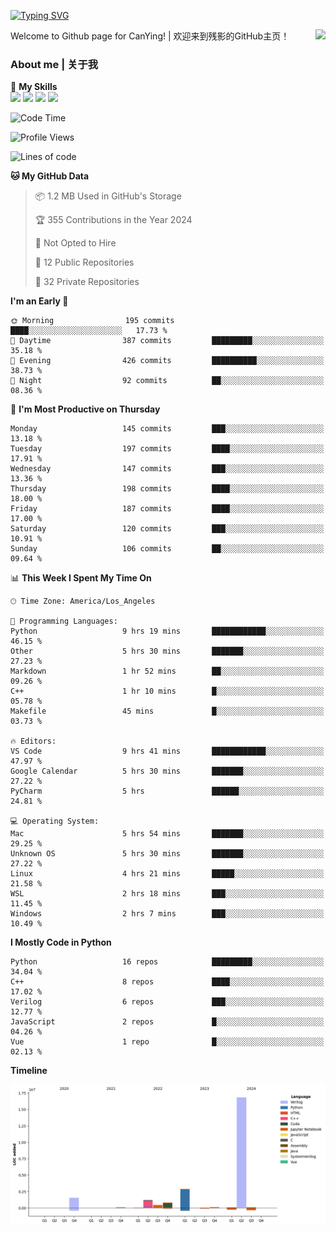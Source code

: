 [![Typing SVG](https://readme-typing-svg.herokuapp.com?size=25&duration=3500&color=00FFFF&vCenter=true&width=250&height=40&lines=Hi+Welcome+%F0%9F%91%8B%F0%9F%8F%BB;I'm+CanYing|残影)](https://git.io/typing-svg)

<a href="#">
  <img align="right" src="https://github-readme-stats.vercel.app/api?username=CanYing0913&count_private=true&rank_icon=github&show_icons=true&bg_color=15,f2f7fd,E0EAFC&" />
</a>

Welcome to Github page for CanYing! | 欢迎来到残影的GitHub主页！

### About me | 关于我

🌟 **My Skills**  
![](https://img.shields.io/badge/-C-A8B9CC?style=flat-square&logo=C&logoColor=fff)
![](https://img.shields.io/badge/-C++-00599C?style=flat-square&logo=Cpp&logoColor=fff)
![](https://img.shields.io/badge/-Python-3776AB?style=flat-square&logo=Python&logoColor=fff)
![](https://img.shields.io/badge/-Linux-000000?style=flat-square&logo=Linux&logoColor=fff)

<!--START_SECTION:waka-->
![Code Time](http://img.shields.io/badge/Code%20Time-464%20hrs%2055%20mins-blue)

![Profile Views](http://img.shields.io/badge/Profile%20Views-0-blue)

![Lines of code](https://img.shields.io/badge/From%20Hello%20World%20I%27ve%20Written-24.1%20million%20lines%20of%20code-blue)

**🐱 My GitHub Data** 

> 📦 1.2 MB Used in GitHub's Storage 
 > 
> 🏆 355 Contributions in the Year 2024
 > 
> 🚫 Not Opted to Hire
 > 
> 📜 12 Public Repositories 
 > 
> 🔑 32 Private Repositories 
 > 
**I'm an Early 🐤** 

```text
🌞 Morning                195 commits         ████░░░░░░░░░░░░░░░░░░░░░   17.73 % 
🌆 Daytime                387 commits         █████████░░░░░░░░░░░░░░░░   35.18 % 
🌃 Evening                426 commits         ██████████░░░░░░░░░░░░░░░   38.73 % 
🌙 Night                  92 commits          ██░░░░░░░░░░░░░░░░░░░░░░░   08.36 % 
```
📅 **I'm Most Productive on Thursday** 

```text
Monday                   145 commits         ███░░░░░░░░░░░░░░░░░░░░░░   13.18 % 
Tuesday                  197 commits         ████░░░░░░░░░░░░░░░░░░░░░   17.91 % 
Wednesday                147 commits         ███░░░░░░░░░░░░░░░░░░░░░░   13.36 % 
Thursday                 198 commits         ████░░░░░░░░░░░░░░░░░░░░░   18.00 % 
Friday                   187 commits         ████░░░░░░░░░░░░░░░░░░░░░   17.00 % 
Saturday                 120 commits         ███░░░░░░░░░░░░░░░░░░░░░░   10.91 % 
Sunday                   106 commits         ██░░░░░░░░░░░░░░░░░░░░░░░   09.64 % 
```


📊 **This Week I Spent My Time On** 

```text
🕑︎ Time Zone: America/Los_Angeles

💬 Programming Languages: 
Python                   9 hrs 19 mins       ████████████░░░░░░░░░░░░░   46.15 % 
Other                    5 hrs 30 mins       ███████░░░░░░░░░░░░░░░░░░   27.23 % 
Markdown                 1 hr 52 mins        ██░░░░░░░░░░░░░░░░░░░░░░░   09.26 % 
C++                      1 hr 10 mins        █░░░░░░░░░░░░░░░░░░░░░░░░   05.78 % 
Makefile                 45 mins             █░░░░░░░░░░░░░░░░░░░░░░░░   03.73 % 

🔥 Editors: 
VS Code                  9 hrs 41 mins       ████████████░░░░░░░░░░░░░   47.97 % 
Google Calendar          5 hrs 30 mins       ███████░░░░░░░░░░░░░░░░░░   27.22 % 
PyCharm                  5 hrs               ██████░░░░░░░░░░░░░░░░░░░   24.81 % 

💻 Operating System: 
Mac                      5 hrs 54 mins       ███████░░░░░░░░░░░░░░░░░░   29.25 % 
Unknown OS               5 hrs 30 mins       ███████░░░░░░░░░░░░░░░░░░   27.22 % 
Linux                    4 hrs 21 mins       █████░░░░░░░░░░░░░░░░░░░░   21.58 % 
WSL                      2 hrs 18 mins       ███░░░░░░░░░░░░░░░░░░░░░░   11.45 % 
Windows                  2 hrs 7 mins        ███░░░░░░░░░░░░░░░░░░░░░░   10.49 % 
```

**I Mostly Code in Python** 

```text
Python                   16 repos            █████████░░░░░░░░░░░░░░░░   34.04 % 
C++                      8 repos             ████░░░░░░░░░░░░░░░░░░░░░   17.02 % 
Verilog                  6 repos             ███░░░░░░░░░░░░░░░░░░░░░░   12.77 % 
JavaScript               2 repos             █░░░░░░░░░░░░░░░░░░░░░░░░   04.26 % 
Vue                      1 repo              █░░░░░░░░░░░░░░░░░░░░░░░░   02.13 % 
```



**Timeline**

![Lines of Code chart](https://raw.githubusercontent.com/CanYing0913/CanYing0913/master/assets/bar_graph.png)


<!--END_SECTION:waka-->
